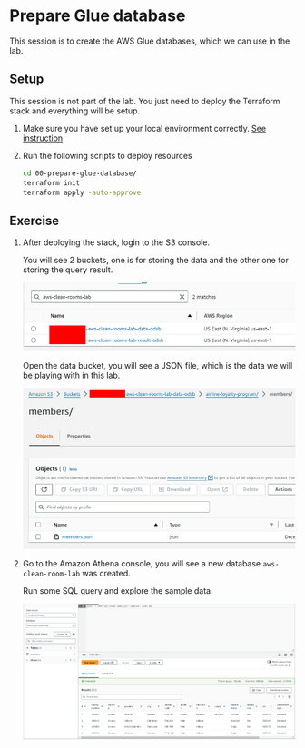 # Prepare Glue database

This session is to create the AWS Glue databases, which we can use in the lab.

## Setup

This session is not part of the lab. You just need to deploy the Terraform stack and everything will be setup.

1. Make sure you have set up your local environment correctly. [See instruction](/README.md#setup-your-environment)

1. Run the following scripts to deploy resources

   ```bash
   cd 00-prepare-glue-database/
   terraform init
   terraform apply -auto-approve
   ```

## Exercise

1. After deploying the stack, login to the S3 console.

   You will see 2 buckets, one is for storing the data and the other one for storing the query result.

   ![](/images/00-prepare-glue-database/01.png)

   Open the data bucket, you will see a JSON file, which is the data we will be playing with in this lab.

   ![](/images/00-prepare-glue-database/02.png)

1. Go to the Amazon Athena console, you will see a new database `aws-clean-room-lab` was created.

   Run some SQL query and explore the sample data.

   ![](/images/00-prepare-glue-database/03.png)